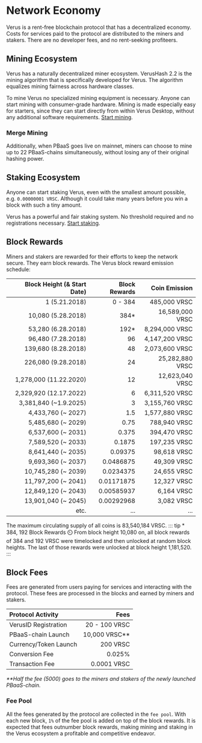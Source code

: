 # Network Economy
Verus is a rent-free blockchain protocol that has a decentralized economy. Costs for services paid to the protocol are distributed to the miners and stakers. There are no developer fees, and no rent-seeking profiteers.

## Mining Ecosystem
Verus has a naturally decentralized miner ecosystem. VerusHash 2.2 is the mining algorithm that is specifically developed for Verus. The algorithm equalizes mining fairness across hardware classes. 

To mine Verus no specialized mining equipment is necessary. Anyone can start mining with consumer-grade hardware. Mining is made especially easy for starters, since they can start directly from within Verus Desktop, without any additional software requirements. [Start mining](/economy/start-mining.html).

### Merge Mining
Additionally, when PBaaS goes live on mainnet, miners can choose to mine up to 22 PBaaS-chains simultaneously, without losing any of their original hashing power.

## Staking Ecosystem
Anyone can start staking Verus, even with the smallest amount possible, e.g. `0.00000001 VRSC`. Although it could take many years before you win a block with such a tiny amount. 

Verus has a powerful and fair staking system. No threshold required and no registrations necessary. [Start staking](/economy/start-staking.html).


## Block Rewards
Miners and stakers are rewarded for their efforts to keep the network secure. They earn block rewards. The Verus block reward emission schedule:


| Block Height (& Start Date) | Block Rewards | Coin Emission | 
| -------------: |  ----------:| --------------:| 
| 1 (5.21.2018) |  0 - 384 |  485,000 VRSC| 
| 10,080 (5.28.2018)|  384* |  16,589,000 VRSC| 
| 53,280 (6.28.2018)|  192* |  8,294,000 VRSC| 
| 96,480 (7.28.2018)|  96 |  4,147,200 VRSC|
| 139,680 (8.28.2018)|  48 |  2,073,600 VRSC|
| 226,080 (9.28.2018) |  24 |  25,282,880 VRSC|
| 1,278,000 (11.22.2020)|  12 |  12,623,040 VRSC|
| 2,329,920 (12.17.2022)|  6 |  6,311,520 VRSC|
| 3,381,840 (~1.9.2025)|  3 |  3,155,760 VRSC|
| 4,433,760 (~ 2027)|  1.5 |  1,577,880 VRSC|
| 5,485,680 (~ 2029)|  0.75 |  788,940 VRSC|
| 6,537,600 (~ 2031) |  0.375 |  394,470 VRSC|
| 7,589,520 (~ 2033) |  0.1875 |  197,235 VRSC|
| 8,641,440 (~ 2035) |  0.09375 |  98,618 VRSC|
| 9,693,360 (~ 2037) |  0.0486875 |  49,309 VRSC|
| 10,745,280 (~ 2039) |  0.0234375 |  24,655 VRSC|
| 11,797,200 (~ 2041) |  0.01171875 |  12,327 VRSC|
| 12,849,120 (~ 2043) |  0.00585937 |  6,164 VRSC|
| 13,901,040 (~ 2045) |  0.00292968 |  3,082 VRSC|
| etc. | ... | ... |  ... |

The maximum circulating supply of all coins is 83,540,184 VRSC.
::: tip * 384, 192 Block Rewards ⏲️
From block height 10,080 on, all block rewards of 384 and 192 VRSC were timelocked and then unlocked at random block heights. The last of those rewards were unlocked at block height 1,181,520.
:::

## Block Fees
 Fees are generated from users paying for services and interacting with the protocol. These fees are processed in the blocks and earned by miners and stakers. 

 | Protocol Activity | Fees | 
| :------------- | -------------:| 
| VerusID Registration | 20 - 100 VRSC |
| PBaaS-chain Launch| 10,000 VRSC** |
| Currency/Token Launch | 200 VRSC |
| Conversion Fee | 0.025%  |
| Transaction Fee | 0.0001 VRSC   |


_**Half the fee (5000) goes to the miners and stakers of the newly launched PBaaS-chain._


### Fee Pool
All the fees generated by the protocol are collected in the ``fee pool``. With each new block, ``1%`` of the fee pool is added on top of the block rewards. It is expected that fees outnumber block rewards, making mining and staking in the Verus ecosystem a profitable and competitive endeavor. 
